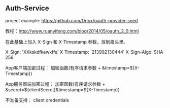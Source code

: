## Auth-Service

project example: https://github.com/Driox/oauth-provider-seed

教程：http://www.ruanyifeng.com/blog/2014/05/oauth_2_0.html


在此基础上加入 X-Sign 和 X-Timestamp 参数，放到报头里。


X-Sign: 'XXkskdfkewkffe'
X-Timestamp: '213992130444'
X-Sign-Algo: SHA-256


App客户端加密过程： 加密函数(有序请求参数 + &timestamp=${X-Timestamp})

App服务器端加密过程： 加密函数(有序请求参数 + &secret=${clientSecret}&timestamp=${X-Timestamp}) 

  
不准备支持： client credentials







 